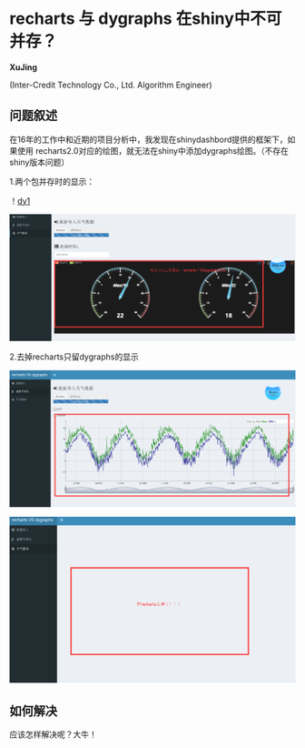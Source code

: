 # recharts 与 dygraphs 在shiny中不可并存？

**XuJing**

(Inter-Credit Technology Co., Ltd. Algorithm Engineer) 


## 问题叙述

在16年的工作中和近期的项目分析中，我发现在shinydashbord提供的框架下，如果使用
recharts2.0对应的绘图，就无法在shiny中添加dygraphs绘图。（不存在shiny版本问题）

1.两个包并存时的显示：

！[dy1](pic/test1.png)

![re1](pic/test2.png)


2.去掉recharts只留dygraphs的显示

![dy2](pic/test3.png)

![re2](pic/test4.png)


## 如何解决

应该怎样解决呢？大牛！